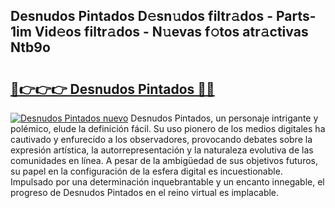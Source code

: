 ## Desnudos Pintados D𝚎sn𝚞dos filtr𝚊dos - Parts-1im Vid𝚎os filtr𝚊dos - N𝚞evas f𝚘tos atr𝚊ctivas Ntb9o

# <h2><a href="http://mb1ubi.tromn.icu/?c=Desnudos+Pintados">🔗👉👉👉 Desnudos Pintados 🔗🔗</a></h2>

[![Desnudos Pintados nuevo](https://i.imgur.com/pEAQMta.gif)](http://mb1ubi.tromn.icu/?c=Desnudos+Pintados)
Desnudos Pintados, un personaje intrigante y polémico, elude la definición fácil. Su uso pionero de los medios digitales ha cautivado y enfurecido a los observadores, provocando debates sobre la expresión artística, la autorrepresentación y la naturaleza evolutiva de las comunidades en línea. A pesar de la ambigüedad de sus objetivos futuros, su papel en la configuración de la esfera digital es incuestionable. Impulsado por una determinación inquebrantable y un encanto innegable, el progreso de Desnudos Pintados en el reino virtual es implacable.
